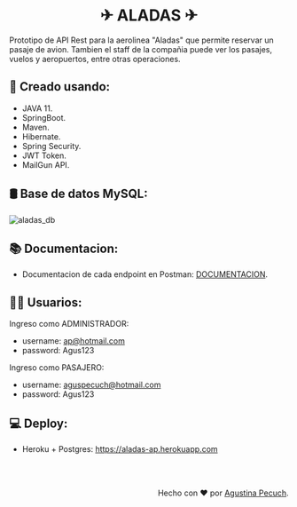 <h1 align="center">✈ ALADAS ✈</h1>

Prototipo de API Rest para la aerolinea "Aladas" que permite reservar un pasaje de avion. Tambien el staff de la compañia puede ver los pasajes, vuelos y aeropuertos, entre otras operaciones.

<h2>🔨 Creado usando:</h2>

- JAVA 11.
- SpringBoot.
- Maven.
- Hibernate.
- Spring Security.
- JWT Token.
- MailGun API.

<h2>🛢 Base de datos MySQL: </h2>

![aladas_db](https://user-images.githubusercontent.com/79877290/140429049-5c8a5008-565e-453d-8e40-006318707619.png)


<h2>📚 Documentacion:</h2>

- Documentacion de cada endpoint en Postman: <a href="https://documenter.getpostman.com/view/16169885/UVC2Goks"> DOCUMENTACION</a>.

<h2>🦸‍♀️ Usuarios:</h2>

Ingreso como ADMINISTRADOR:
- username: ap@hotmail.com
- password: Agus123 

Ingreso como PASAJERO:
- username: aguspecuch@hotmail.com
- password: Agus123

<h2>💻 Deploy: </h2> 

- Heroku + Postgres: https://aladas-ap.herokuapp.com

</br>
</br>

<p align="right">Hecho con ❤️ por <a href="https://www.linkedin.com/in/agustina-pecuch/">Agustina Pecuch</a>.</p>
